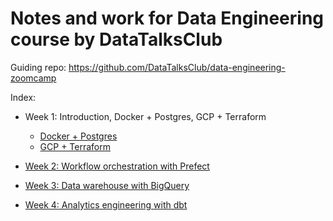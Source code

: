 # Notes and work for Data Engineering course by DataTalksClub

Guiding repo: https://github.com/DataTalksClub/data-engineering-zoomcamp

Index:
- Week 1: Introduction, Docker + Postgres, GCP + Terraform
    - [Docker + Postgres](./week-1/docker_postgres/)
    - [GCP + Terraform](./week-1/gcp_terraform)

- [Week 2: Workflow orchestration with Prefect](./week-2)
- [Week 3: Data warehouse with BigQuery](./week-3)
- [Week 4: Analytics engineering with dbt](./week-4)
